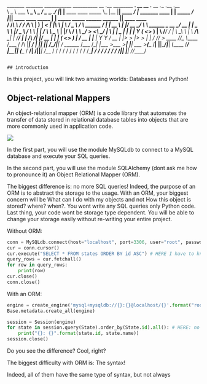 _______         _______  ___________  __________          __  .__                              ________ ___.        __               __                           .__          __  .__                     .__                                 .__                
\   _  \ ___  __\   _  \ \_   _____/  \______   \___.__._/  |_|  |__   ____   ____             \_____  \\_ |__     |__| ____   _____/  |_          _______   ____ |  | _____ _/  |_|__| ____   ____ _____  |  |     _____ _____  ______ ______ |__| ____    ____  
/  /_\  \\  \/  /  /_\  \ |    __)     |     ___<   |  |\   __\  |  \ /  _ \ /    \    ______   /   |   \| __ \    |  |/ __ \_/ ___\   __\  ______ \_  __ \_/ __ \|  | \__  \\   __\  |/  _ \ /    \\__  \ |  |    /     \\__  \ \____ \\____ \|  |/    \  / ___\ 
\  \_/   \>    <\  \_/   \|     \      |    |    \___  | |  | |   Y  (  <_> )   |  \  /_____/  /    |    \ \_\ \   |  \  ___/\  \___|  |   /_____/  |  | \/\  ___/|  |__/ __ \|  | |  (  <_> )   |  \/ __ \|  |__ |  Y Y  \/ __ \|  |_> >  |_> >  |   |  \/ /_/  >
 \_____  /__/\_ \\_____  /\___  / /\   |____|    / ____| |__| |___|  /\____/|___|  /           \_______  /___  /\__|  |\___  >\___  >__|            |__|    \___  >____(____  /__| |__|\____/|___|  (____  /____/ |__|_|  (____  /   __/|   __/|__|___|  /\___  / 
       \/      \/      \/     \/  \/             \/                \/            \/                    \/    \/\______|    \/     \/                            \/          \/                    \/     \/             \/     \/|__|   |__|           \//_____/  
                                                                                                                                                                                                                                                                  
                                                                                                                                                                                                                                                                  
                                                                                                                                                                                                                                                                  
                                                                                                                                                                                                                                                                  
                                                                                                                                                                                                                                                                  
                                                                                                                                                                                                                                                                  ## introduction

In this project, you will link two amazing worlds: Databases and Python!

## Object-relational Mappers

<p>An object-relational mapper (ORM) is a code library that automates the transfer of data
stored in relational database tables into objects that are more commonly used in application code.</p>

<img
src="https://www.fullstackpython.com/img/visuals/orms-bridge.png">

<p>
In the first part, you will use the module MySQLdb to connect to a MySQL database and execute your SQL queries.

In the second part, you will use the module SQLAlchemy (dont ask me how to pronounce it) an Object Relational Mapper (ORM).

The biggest difference is: no more SQL queries! Indeed, the purpose of an ORM is to abstract the storage to the usage. With an ORM, your biggest concern will be What can I do with my objects and not How this object is stored? where? when?. You wont write any SQL queries only Python code. Last thing, your code wont be storage type dependent. You will be able to change your storage easily without re-writing your entire project.

Without ORM:
</p>

```python
conn = MySQLdb.connect(host="localhost", port=3306, user="root", passwd="root", db="my_db", charset="utf8")
cur = conn.cursor()
cur.execute("SELECT * FROM states ORDER BY id ASC") # HERE I have to know SQL to grab all states in my database
query_rows = cur.fetchall()
for row in query_rows:
    print(row)
cur.close()
conn.close()
```

With an ORM:


```python
engine = create_engine('mysql+mysqldb://{}:{}@localhost/{}'.format("root", "root", "my_db"), pool_pre_ping=True)
Base.metadata.create_all(engine)

session = Session(engine)
for state in session.query(State).order_by(State.id).all(): # HERE: no SQL query, only objects!
    print("{}: {}".format(state.id, state.name))
session.close()
```
Do you see the difference? Cool, right?

The biggest difficulty with ORM is: The syntax!

Indeed, all of them have the same type of syntax, but not always
